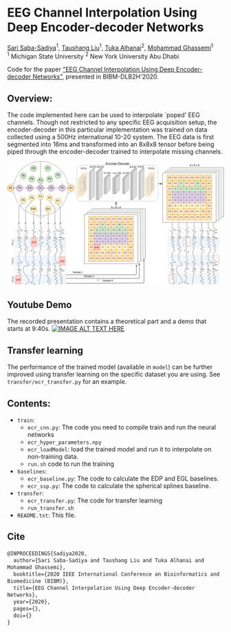 # EEG Channel Interpolation Using Deep Encoder-decoder Networks
[Sari Saba-Sadiya](https://cse.msu.edu/~sadiyasa/)<sup>1</sup>,
[Taushang Liu](https://npal.psy.msu.edu/)<sup>1</sup>,
[Tuka Alhanai](https://talhanai.xyz/)<sup>2</sup>,
[Mohammad Ghassemi](https://ghassemi.xyz/)<sup>1</sup><br>
<sup>1</sup> Michigan State University <sup>2</sup> New York University Abu Dhabi

Code for the paper ["EEG Channel Interpolation Using Deep Encoder-decoder Networks"](https://arxiv.org/abs/2009.12244), presented in BIBM-DLB2H'2020.

## Overview:
The code implemented here can be used to interpolate `poped' EEG channels. Though not restricted to any specific EEG acquisition setup, the encoder-decoder in this particular implementation was trained on data collected using a 500Hz international 10-20 system. The EEG data is first segmented into 16ms and transformed into an 8x8x8 tensor before being piped through the encoder-decoder trained to interpolate missing channels.

<img src='figure/architecture.png'/>

## Youtube Demo
The recorded presentation contains a theoretical part and a demo that starts at 9:40s.
[![IMAGE ALT TEXT HERE](https://img.youtube.com/vi/jLRZeJg5viM/0.jpg)](https://youtu.be/jLRZeJg5viM?t=580)

## Transfer learning
The performance of the trained model (available in `model`) can be further improved using transfer learning on the specific dataset you are using. See `transfer/ecr_transfer.py` for an example.

## Contents:
* `train`:  
    * `ecr_cnn.py`: The code you need to compile train and run the neural networks  
    * `ecr_hyper_parameters.npy`
    * `ecr_loadModel`: load the trained model and run it to interpolate on non-training data.
    * `run.sh` code to run the training 
* `baselines`:  
    * `ecr_baseline.py`: The code to calculate the EDP and EGL baselines.  
    * `ecr_ssp.py`: The code to calculate the spherical splines baseline.   
* `transfer`:
    * `ecr_transfer.py`: The code for transfer learning
    * `run_transfer.sh`
* `README.txt`: This file.

## Cite
```
@INPROCEEDINGS{Sadiya2020,
  author={Sari Saba-Sadiya and Taushang Liu and Tuka Alhanai and Mohammad Ghassemi},
  booktitle={2020 IEEE International Conference on Bioinformatics and Biomedicine (BIBM)}, 
  title={EEG Channel Interpolation Using Deep Encoder-decoder Networks}, 
  year={2020},
  pages={},
  doi={}
}
```
